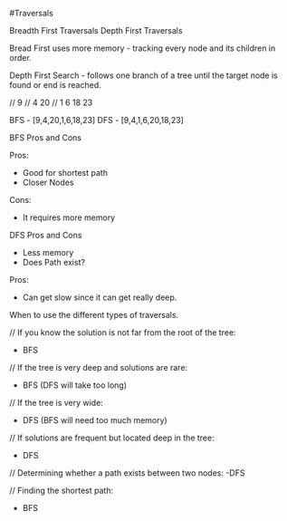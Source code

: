 #Traversals

Breadth First Traversals
Depth First Traversals

Bread First uses more memory - tracking every node and its children in order.



Depth First Search - follows one branch of a tree until the target node is found or end is reached.

//     9
//   4   20
// 1  6  18 23

BFS - [9,4,20,1,6,18,23]
DFS - [9,4,1,6,20,18,23]

BFS Pros and Cons

Pros:

- Good for shortest path
- Closer Nodes

Cons:

- It requires more memory

DFS Pros and Cons

- Less memory
- Does Path exist?

Pros:

- Can get slow since it can get really deep.

When to use the different types of traversals.

// If you know the solution is not far from the root of the tree:
- BFS

// If the tree is very deep and solutions are rare:
- BFS (DFS will take too long)

// If the tree is very wide:
- DFS (BFS will need too much memory)

// If solutions are frequent but located deep in the tree:
- DFS

// Determining whether a path exists between two nodes:
-DFS

// Finding the shortest path:
- BFS
